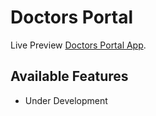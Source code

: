 # Doctors Portal

Live Preview [Doctors Portal App](https://github.com/Pranta07/Doctors-Portal).

## Available Features

-   Under Development
